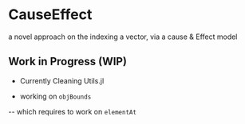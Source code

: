 # CauseEffect
a novel approach on the indexing a vector, via a cause &amp; Effect model

## Work in Progress (WIP)

- Currently Cleaning Utils.jl

- working on  `objBounds`

-- which requires to work on `elementAt`
